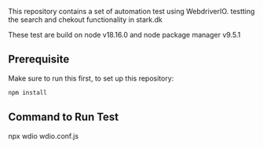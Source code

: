 This repository contains a set of automation test using WebdriverIO. testting the search and chekout functionality in stark.dk

These test are build on node v18.16.0 and node package manager v9.5.1


## Prerequisite 

Make sure to run this first, to set up this repository:

```sh
npm install
```

## Command to Run Test

npx wdio wdio.conf.js